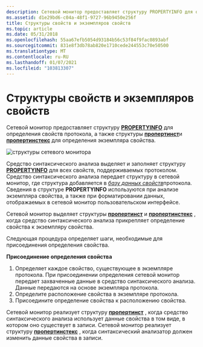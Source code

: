```yaml
---
description: Сетевой монитор предоставляет структуру PROPERTYINFO для определения свойств протокола, а также структуры ПРОПЕРТИНСТ и ПРОПЕРТИНСТЕКС для определения экземпляра свойства.
ms.assetid: d1e29bd6-c04a-48f1-9727-96b9450e256f
title: Структуры свойств и экземпляров свойств
ms.topic: article
ms.date: 05/31/2018
ms.openlocfilehash: 55aa67efb5054d93184b56c53f84f9fac0893abf
ms.sourcegitcommit: 831e8f3db78ab820e1710cede244553c70e50500
ms.translationtype: MT
ms.contentlocale: ru-RU
ms.lasthandoff: 01/07/2021
ms.locfileid: "103813307"
---
```

# <a name="property-definition-and-property-instance-structures"></a>Структуры свойств и экземпляров свойств

Сетевой монитор предоставляет структуру [**PROPERTYINFO**](propertyinfo.md) для определения свойств протокола, а также структуры [**пропертинст**](propertyinst.md)и [**пропертинстекс**](propertyinstex.md) для определения экземпляра свойства.

![структуры сетевого монитора](images/property1.png)

Средство синтаксического анализа выделяет и заполняет структуру [**PROPERTYINFO**](propertyinfo.md) для всех свойств, поддерживаемых протоколом. Средство синтаксического анализа передает структуру в сетевой монитор, где структура добавляется в [*базу данных свойств*](p.md)протокола. Сведения в структуре **PROPERTYINFO** используются при анализе экземпляра свойства, а также при форматировании данных, отображаемых в сетевой монитор пользовательском интерфейсе.

Сетевой монитор выделяет структуры [**пропертинст**](propertyinst.md) и [**пропертинстекс**](propertyinstex.md) , когда средство синтаксического анализа прикрепляет определение свойства к экземпляру свойства.

Следующая процедура определяет шаги, необходимые для присоединения определения свойства.

**Присоединение определения свойства**

1.  Определяет каждое свойство, существующее в экземпляре протокола. При присоединении определения сетевой монитор передает захваченные данные в средство синтаксического анализа. Данные передаются на основе экземпляра протокола.
2.  Определите расположение свойства в экземпляре протокола.
3.  Присоедините определение свойства к расположению свойства.

Сетевой монитор реализует структуру [**пропертинст**](propertyinst.md) , когда средство синтаксического анализа использует данные свойства в том виде, в котором оно существует в записи. Сетевой монитор реализует структуру [**пропертинстекс**](propertyinstex.md) , когда синтаксический анализатор должен изменить данные свойства в записи.

 

 



